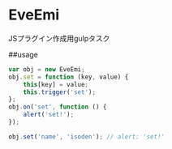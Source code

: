EveEmi
===

JSプラグイン作成用gulpタスク

##usage

```js
var obj = new EveEmi;
obj.set = function (key, value) {
    this[key] = value;
    this.trigger('set');
};
obj.on('set', function () {
    alert('set!');
});

obj.set('name', 'isoden'); // alert: 'set!'

```